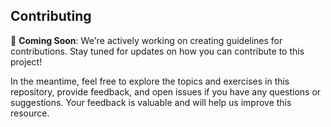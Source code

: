 ## Contributing

🚧 **Coming Soon**: We're actively working on creating guidelines for contributions. Stay tuned for updates on how you can contribute to this project!

In the meantime, feel free to explore the topics and exercises in this repository, provide feedback, and open issues if you have any questions or suggestions. Your feedback is valuable and will help us improve this resource.
